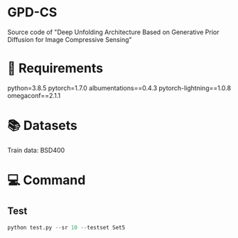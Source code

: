 # GPD-CS
Source code of "Deep Unfolding Architecture Based on Generative Prior Diffusion for Image Compressive Sensing"

# 🔨 Requirements
python=3.8.5
pytorch=1.7.0
albumentations==0.4.3
pytorch-lightning==1.0.8
omegaconf==2.1.1

# 📚 Datasets
Train data: BSD400

# 💻 Command
## Test
```python
python test.py --sr 10 --testset Set5
```
